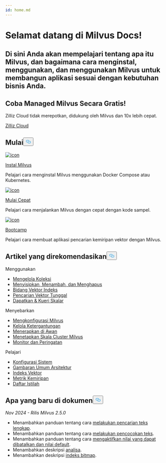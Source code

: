 ```yaml
---
id: home.md
---
```


<div class="doc-h1-wrapper">
<p><h1 class="title">
Selamat datang di Milvus Docs!</h1></p>
<p><h2 class="sub-title">
Di sini Anda akan mempelajari tentang apa itu Milvus, dan bagaimana cara menginstal, menggunakan, dan menggunakan Milvus untuk membangun aplikasi sesuai dengan kebutuhan bisnis Anda.</h2></p>
</div>
<div class="doc-home-promotion-wrapper">
  <div class="promotion-content">
    <h2 class="promotion-title">Coba Managed Milvus Secara Gratis!</h2>
    <p class="promotion-desc">Zilliz Cloud tidak merepotkan, didukung oleh Milvus dan 10x lebih cepat.</p>
  </div>
  <div class="cta-wrapper">
   <a class="cta-global" href="https://cloud.zilliz.com/signup?utm_source=partner&utm_medium=referral&utm_campaign=2025-02-24_doc_home_milvus.io">Zilliz Cloud</a></div>
</div>
<h2 id="Get-Started" class="common-anchor-header">Mulai<button data-href="#Get-Started" class="anchor-icon" translate="no">
      <svg translate="no"
        aria-hidden="true"
        focusable="false"
        height="20"
        version="1.1"
        viewBox="0 0 16 16"
        width="16"
      >
        <path
          fill="#0092E4"
          fill-rule="evenodd"
          d="M4 9h1v1H4c-1.5 0-3-1.69-3-3.5S2.55 3 4 3h4c1.45 0 3 1.69 3 3.5 0 1.41-.91 2.72-2 3.25V8.59c.58-.45 1-1.27 1-2.09C10 5.22 8.98 4 8 4H4c-.98 0-2 1.22-2 2.5S3 9 4 9zm9-3h-1v1h1c1 0 2 1.22 2 2.5S13.98 12 13 12H9c-.98 0-2-1.22-2-2.5 0-.83.42-1.64 1-2.09V6.25c-1.09.53-2 1.84-2 3.25C6 11.31 7.55 13 9 13h4c1.45 0 3-1.69 3-3.5S14.5 6 13 6z"
        ></path>
      </svg>
    </button></h2><div class="card-wrapper">
<div class="start_card_container">
  
   <a href="/docs/id/v2.5.x/install_standalone-docker.md"> <img translate="no" src="/docs/v2.5.x/assets/home_install.svg" alt="icon" />
   </a> <a href="/docs/id/v2.5.x/install_standalone-docker.md"> <p class="link-btn">Instal Milvus</p> </a><p>Pelajari cara menginstal Milvus menggunakan Docker Compose atau Kubernetes.</p>
</div>
<div class="start_card_container">
  
   <a href="/docs/id/v2.5.x/quickstart.md"> <img translate="no" src="/docs/v2.5.x/assets/home_quick_start.svg" alt="icon" />
   </a> <a href="/docs/id/v2.5.x/quickstart.md"> <p class="link-btn">Mulai Cepat</p> </a><p>Pelajari cara menjalankan Milvus dengan cepat dengan kode sampel.</p>
</div>
<div class="start_card_container">
  
   <a href="/bootcamp"> <img translate="no" src="/docs/v2.5.x/assets/home_bootcamp.svg" alt="icon" />
   </a> <a href="/bootcamp"> <p class="link-btn">Bootcamp</p> </a><p>
  Pelajari cara membuat aplikasi pencarian kemiripan vektor dengan Milvus.  </p>
</div>
</div>
<h2 id="Recommended-articles" class="common-anchor-header">Artikel yang direkomendasikan<button data-href="#Recommended-articles" class="anchor-icon" translate="no">
      <svg translate="no"
        aria-hidden="true"
        focusable="false"
        height="20"
        version="1.1"
        viewBox="0 0 16 16"
        width="16"
      >
        <path
          fill="#0092E4"
          fill-rule="evenodd"
          d="M4 9h1v1H4c-1.5 0-3-1.69-3-3.5S2.55 3 4 3h4c1.45 0 3 1.69 3 3.5 0 1.41-.91 2.72-2 3.25V8.59c.58-.45 1-1.27 1-2.09C10 5.22 8.98 4 8 4H4c-.98 0-2 1.22-2 2.5S3 9 4 9zm9-3h-1v1h1c1 0 2 1.22 2 2.5S13.98 12 13 12H9c-.98 0-2-1.22-2-2.5 0-.83.42-1.64 1-2.09V6.25c-1.09.53-2 1.84-2 3.25C6 11.31 7.55 13 9 13h4c1.45 0 3-1.69 3-3.5S14.5 6 13 6z"
        ></path>
      </svg>
    </button></h2><div class="doc-home-recommend-section">
<div class="recomment-item">
  <p>Menggunakan</p>
<ul>
<li><a href="/docs/id/v2.5.x/manage-collections.md">Mengelola Koleksi</a></li>
<li><a href="/docs/id/v2.5.x/insert-update-delete.md">Menyisipkan, Menambah, dan Menghapus</a></li>
<li><a href="/docs/id/v2.5.x/index-vector-fields.md">Bidang Vektor Indeks</a></li>
<li><a href="/docs/id/v2.5.x/single-vector-search.md">Pencarian Vektor Tunggal</a></li>
<li><a href="/docs/id/v2.5.x/get-and-scalar-query.md">Dapatkan &amp; Kueri Skalar</a></li>
</ul>
</div>
<div class="recomment-item">
  <p>Menyebarkan</p>
<ul>
<li><a href="/docs/id/v2.5.x/configure-docker.md">Mengkonfigurasi Milvus</a></li>
<li><a href="/docs/id/v2.5.x/deploy_s3.md">Kelola Ketergantungan</a></li>
<li><a href="/docs/id/v2.5.x/eks.md">Menerapkan di Awan</a></li>
<li><a href="/docs/id/v2.5.x/scaleout.md">Menetapkan Skala Cluster Milvus</a></li>
<li><a href="/docs/id/v2.5.x/monitor_overview.md">Monitor dan Peringatan</a></li>
</ul>
</div>
<div class="recomment-item">
  <p>Pelajari</p>
<ul>
<li><a href="/docs/id/v2.5.x/system_configuration.md">Konfigurasi Sistem</a></li>
<li><a href="/docs/id/v2.5.x/architecture_overview.md">Gambaran Umum Arsitektur</a></li>
<li><a href="/docs/id/v2.5.x/index.md">Indeks Vektor</a></li>
<li><a href="/docs/id/v2.5.x/metric.md">Metrik Kemiripan</a></li>
<li><a href="/docs/id/v2.5.x/glossary.md">Daftar Istilah</a></li>
</ul>
</div>
</div>
<div class="doc-home-what-is-new">
<h2 id="Whats-new-in-docs" class="common-anchor-header">Apa yang baru di dokumen<button data-href="#Whats-new-in-docs" class="anchor-icon" translate="no">
      <svg translate="no"
        aria-hidden="true"
        focusable="false"
        height="20"
        version="1.1"
        viewBox="0 0 16 16"
        width="16"
      >
        <path
          fill="#0092E4"
          fill-rule="evenodd"
          d="M4 9h1v1H4c-1.5 0-3-1.69-3-3.5S2.55 3 4 3h4c1.45 0 3 1.69 3 3.5 0 1.41-.91 2.72-2 3.25V8.59c.58-.45 1-1.27 1-2.09C10 5.22 8.98 4 8 4H4c-.98 0-2 1.22-2 2.5S3 9 4 9zm9-3h-1v1h1c1 0 2 1.22 2 2.5S13.98 12 13 12H9c-.98 0-2-1.22-2-2.5 0-.83.42-1.64 1-2.09V6.25c-1.09.53-2 1.84-2 3.25C6 11.31 7.55 13 9 13h4c1.45 0 3-1.69 3-3.5S14.5 6 13 6z"
        ></path>
      </svg>
    </button></h2><p><em>Nov 2024 - Rilis Milvus 2.5.0</em></p>
<ul>
<li>Menambahkan panduan tentang cara <a href="/docs/id/v2.5.x/full-text-search.md">melakukan pencarian teks lengkap</a>.</li>
<li>Menambahkan panduan tentang cara <a href="/docs/id/v2.5.x/keyword-match.md">melakukan pencocokan teks</a>.</li>
<li>Menambahkan panduan tentang cara <a href="/docs/id/v2.5.x/nullable-and-default.md">mengaktifkan nilai yang dapat dibatalkan dan nilai default</a>.</li>
<li>Menambahkan deskripsi <a href="/docs/id/v2.5.x/analyzer-overview.md">analisa</a>.</li>
<li>Menambahkan deskripsi <a href="/docs/id/v2.5.x/bitmap.md">indeks bitmap</a>.</li>
</ul>
</div>
